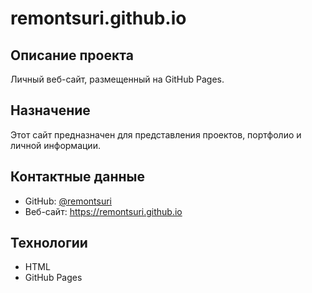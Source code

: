 # remontsuri.github.io

## Описание проекта
Личный веб-сайт, размещенный на GitHub Pages.

## Назначение
Этот сайт предназначен для представления проектов, портфолио и личной информации.

## Контактные данные
- GitHub: [@remontsuri](https://github.com/remontsuri)
- Веб-сайт: https://remontsuri.github.io

## Технологии
- HTML
- GitHub Pages

